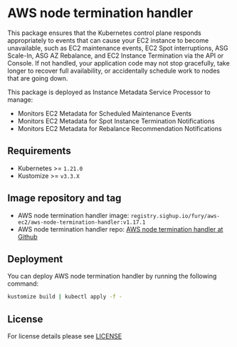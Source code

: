 # AWS node termination handler

<!-- <KFD-DOCS> -->

This package ensures that the Kubernetes control plane responds appropriately to events that can cause your EC2 instance
to become unavailable, such as EC2 maintenance events, EC2 Spot interruptions, ASG Scale-In, ASG AZ Rebalance, 
and EC2 Instance Termination via the API or Console. 
If not handled, your application code may not stop gracefully, take longer to recover full availability, or accidentally
schedule work to nodes that are going down.

This package is deployed as Instance Metadata Service Processor to manage:

- Monitors EC2 Metadata for Scheduled Maintenance Events
- Monitors EC2 Metadata for Spot Instance Termination Notifications
- Monitors EC2 Metadata for Rebalance Recommendation Notifications

## Requirements

- Kubernetes >= `1.21.0`
- Kustomize >= `v3.3.X`

## Image repository and tag

* AWS node termination handler image: `registry.sighup.io/fury/aws-ec2/aws-node-termination-handler:v1.17.1`
* AWS node termination handler repo: [AWS node termination handler at Github][github]

## Deployment

You can deploy AWS node termination handler by running the following command:

```bash
kustomize build | kubectl apply -f -
```

<!-- Links -->

[github]: https://github.com/aws/aws-node-termination-handler

<!-- </KFD-DOCS> -->

## License

For license details please see [LICENSE](../../LICENSE)


